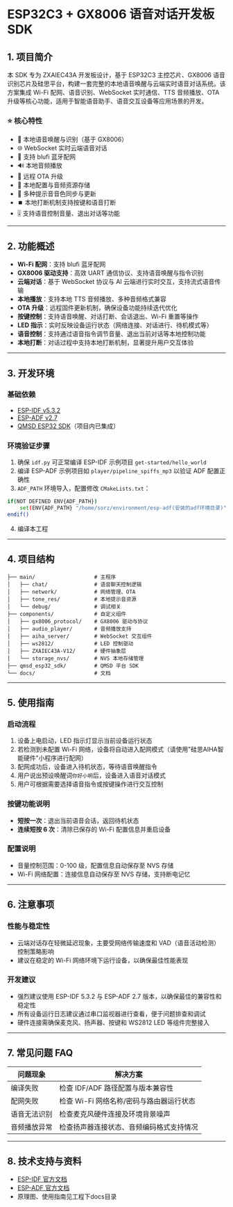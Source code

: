 # ESP32C3 + GX8006 语音对话开发板 SDK

## 1. 项目简介

本 SDK 专为 ZXAIEC43A 开发板设计，基于 ESP32C3 主控芯片、GX8006 语音识别芯片及硅思平台，构建一套完整的本地语音唤醒与云端实时语音对话系统。该方案集成 Wi-Fi 配网、语音识别、WebSocket 实时通信、TTS 音频播放、OTA 升级等核心功能，适用于智能语音助手、语音交互设备等应用场景的开发。

### ⭐️ 核心特性

* 🎤 本地语音唤醒与识别（基于 GX8006）
* 🌐 WebSocket 实时云端语音对话
* 📶 支持 blufi 蓝牙配网
* 🔊 本地音频播放
* 🔄 远程 OTA 升级
* 💾 本地配置与音频资源存储
* 🔔 多种提示音音色同步与更新
* ⏹️ 本地打断机制支持按键和语音打断
* 🎚️ 支持语音控制音量、退出对话等功能

---

## 2. 功能概述

* **Wi-Fi 配网**：支持 blufi 蓝牙配网
* **GX8006 驱动支持**：高效 UART 通信协议、支持语音唤醒与指令识别
* **云端对话**：基于 WebSocket 协议与 AI 云端进行实时交互，支持流式语音传输
* **本地播放**：支持本地 TTS 音频播放、多种音频格式兼容
* **OTA 升级**：远程固件更新机制，确保设备功能持续迭代优化
* **按键控制**：支持语音唤醒、对话打断、会话退出、Wi-Fi 重置等操作
* **LED 指示**：实时反映设备运行状态（网络连接、对话进行、待机模式等）
* **语音控制**：支持通过语音指令调节音量、退出当前对话等本地控制功能
* **本地打断**：对话过程中支持本地打断机制，显著提升用户交互体验

---

## 3. 开发环境

### 基础依赖

* [ESP-IDF v5.3.2](https://github.com/espressif/esp-idf/tree/v5.3.2)
* [ESP-ADF v2.7](https://github.com/espressif/esp-adf/tree/v2.7)
* [QMSD ESP32 SDK](https://gitee.com/qiming-zhixian/qmsd-esp32-bsp)（项目内已集成）

### 环境验证步骤

1. 确保 `idf.py` 可正常编译 ESP-IDF 示例项目 `get-started/hello_world`
2. 编译 ESP-ADF 示例项目如 `player/pipeline_spiffs_mp3` 以验证 ADF 配置正确性
3. `ADF_PATH` 环境导入，配置修改 `CMakeLists.txt`：

```bash
if(NOT DEFINED ENV{ADF_PATH})
    set(ENV{ADF_PATH} "/home/sorz/environment/esp-adf(安装的adf环境目录)")
endif()
```
4. 编译本工程

---

## 4. 项目结构

```
├── main/                   # 主程序
│   ├── chat/               # 语音聊天控制逻辑
│   ├── network/            # 网络管理、OTA
│   ├── tone_res/           # 本地提示音资源
│   └── debug/              # 调试相关
├── components/             # 自定义组件
│   ├── gx8006_protocol/    # GX8006 驱动与协议
│   ├── audio_player/       # 音频播放支持
│   ├── aiha_server/        # WebSocket 交互组件
│   ├── ws2812/             # LED 控制驱动
│   ├── ZXAIEC43A-V12/      # 硬件抽象层
│   └── storage_nvs/        # NVS 本地存储管理
├── qmsd_esp32_sdk/         # QMSD 平台 SDK
└── docs/                   # 文档
```

---

## 5. 使用指南

### 启动流程

1. 设备上电启动，LED 指示灯显示当前设备运行状态
2. 若检测到未配置 Wi-Fi 网络，设备将自动进入配网模式（请使用"硅思AIHA智能硬件"小程序进行配网）
3. 配网成功后，设备进入待机状态，等待语音唤醒指令
4. 用户说出预设唤醒词`你好小明`后，设备进入语音对话模式
5. 用户可根据需要选择语音指令或按键操作进行交互控制

### 按键功能说明

* **短按一次**：退出当前语音会话，返回待机状态
* **连续短按 6 次**：清除已保存的 Wi-Fi 配置信息并重启设备

### 配置说明

* 音量控制范围：0-100 级，配置信息自动保存至 NVS 存储
* Wi-Fi 网络配置：连接信息自动保存至 NVS 存储，支持断电记忆

---

## 6. 注意事项

### 性能与稳定性

* 云端对话存在轻微延迟现象，主要受网络传输速度和 VAD（语音活动检测）控制策略影响
* 建议在稳定的 Wi-Fi 网络环境下运行设备，以确保最佳性能表现

### 开发建议

* 强烈建议使用 ESP-IDF 5.3.2 与 ESP-ADF 2.7 版本，以确保最佳的兼容性和稳定性
* 所有设备运行日志建议通过串口监视器进行查看，便于问题排查和调试
* 硬件连接需确保麦克风、扬声器、按键和 WS2812 LED 等组件完整接入

---

## 7. 常见问题 FAQ

| 问题现象     | 解决方案                 |
| ---------- | ---------------------- |
| 编译失败     | 检查 IDF/ADF 路径配置与版本兼容性     |
| 配网失败     | 检查 Wi-Fi 网络名称/密码与路由器运行状态 |
| 语音无法识别   | 检查麦克风硬件连接及环境背景噪声         |
| 音频播放异常   | 检查扬声器连接状态、音频编码格式支持情况       |

---

## 8. 技术支持与资料

* [ESP-IDF 官方文档](https://docs.espressif.com/projects/esp-idf/)
* [ESP-ADF 官方文档](https://docs.espressif.com/projects/esp-adf/)
* 原理图、使用指南见工程下docs目录
